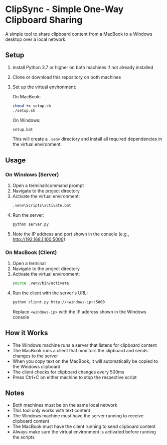 # ClipSync - Simple One-Way Clipboard Sharing

A simple tool to share clipboard content from a MacBook to a Windows desktop over a local network.

## Setup

1. Install Python 3.7 or higher on both machines if not already installed
2. Clone or download this repository on both machines
3. Set up the virtual environment:

   On MacBook:
   ```bash
   chmod +x setup.sh
   ./setup.sh
   ```

   On Windows:
   ```bash
   setup.bat
   ```

   This will create a `.venv` directory and install all required dependencies in the virtual environment.

## Usage

### On Windows (Server)
1. Open a terminal/command prompt
2. Navigate to the project directory
3. Activate the virtual environment:
   ```bash
   .venv\Scripts\activate.bat
   ```
4. Run the server:
   ```bash
   python server.py
   ```
5. Note the IP address and port shown in the console (e.g., http://192.168.1.100:5000)

### On MacBook (Client)
1. Open a terminal
2. Navigate to the project directory
3. Activate the virtual environment:
   ```bash
   source .venv/bin/activate
   ```
4. Run the client with the server's URL:
   ```bash
   python client.py http://<windows-ip>:5000
   ```
   Replace `<windows-ip>` with the IP address shown in the Windows console

## How it Works
- The Windows machine runs a server that listens for clipboard content
- The MacBook runs a client that monitors the clipboard and sends changes to the server
- When you copy text on the MacBook, it will automatically be copied to the Windows clipboard
- The client checks for clipboard changes every 500ms
- Press Ctrl+C on either machine to stop the respective script

## Notes
- Both machines must be on the same local network
- This tool only works with text content
- The Windows machine must have the server running to receive clipboard content
- The MacBook must have the client running to send clipboard content
- Always make sure the virtual environment is activated before running the scripts 